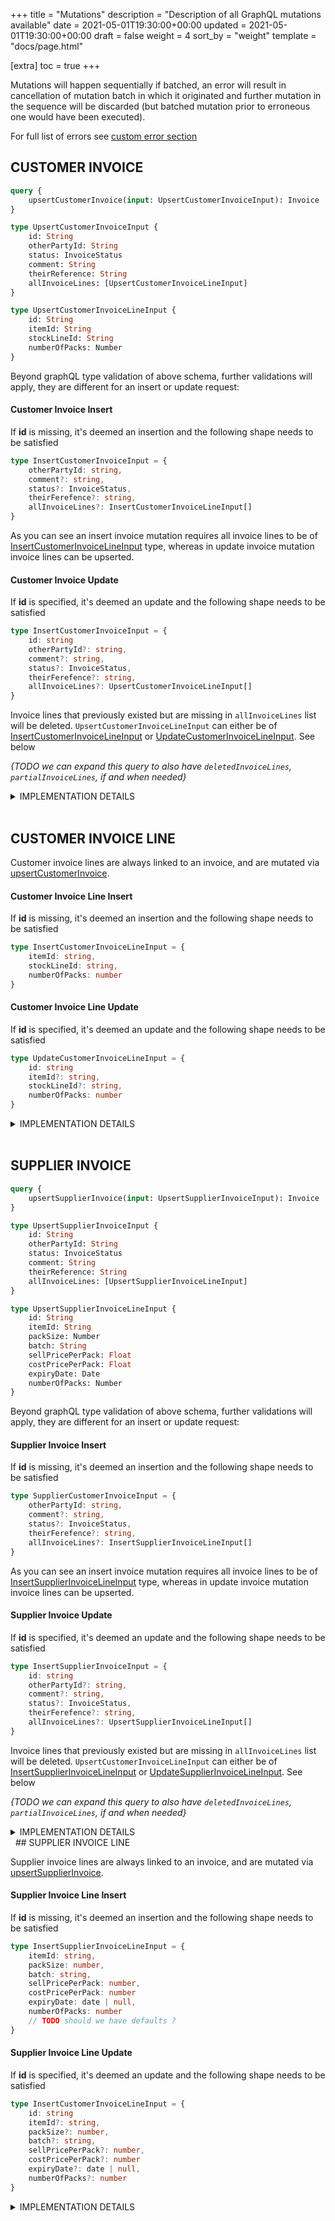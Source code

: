 +++
title = "Mutations"
description = "Description of all GraphQL mutations available"
date = 2021-05-01T19:30:00+00:00
updated = 2021-05-01T19:30:00+00:00
draft = false
weight = 4
sort_by = "weight"
template = "docs/page.html"

[extra]
toc = true
+++

Mutations will happen sequentially if batched, an error will result in cancellation of mutation batch in which it originated and further mutation in the sequence will be discarded (but batched mutation prior to erroneous one would have been executed).

For full list of errors see [custom error section](/docs/api/custom_errors)

## CUSTOMER INVOICE

```graphql
query {
    upsertCustomerInvoice(input: UpsertCustomerInvoiceInput): Invoice
}

type UpsertCustomerInvoiceInput {
    id: String
    otherPartyId: String
    status: InvoiceStatus
    comment: String
    theirReference: String
    allInvoiceLines: [UpsertCustomerInvoiceLineInput]
}

type UpsertCustomerInvoiceLineInput {
    id: String
    itemId: String
    stockLineId: String
    numberOfPacks: Number
}
```

Beyond graphQL type validation of above schema, further validations will apply, they are different for an insert or update request:

#### Customer Invoice Insert

If **id** is missing, it's deemed an insertion and the following shape needs to be satisfied

```TypeScript
type InsertCustomerInvoiceInput = {
    otherPartyId: string,
    comment?: string,
    status?: InvoiceStatus,
    theirFerefence?: string,
    allInvoiceLines?: InsertCustomerInvoiceLineInput[]
}
```

As you can see an insert invoice mutation requires all invoice lines to be of [InsertCustomerInvoiceLineInput](/docs/api/mutations/#customer-invoice-line-insert) type, whereas in update invoice mutation invoice lines can be upserted.


#### Customer Invoice Update

If **id** is specified, it's deemed an update and the following shape needs to be satisfied

```TypeScript
type InsertCustomerInvoiceInput = {
    id: string
    otherPartyId?: string,
    comment?: string,
    status?: InvoiceStatus,
    theirFerefence?: string,
    allInvoiceLines?: UpsertCustomerInvoiceLineInput[]
}
```

Invoice lines that previously existed but are missing in `allInvoiceLines` list will be deleted. `UpsertCustomerInvoiceLineInput` can either be of [InsertCustomerInvoiceLineInput](/docs/api/mutations/#customer-invoice-line-insert) or [UpdateCustomerInvoiceLineInput](/docs/api/mutations/#customer-invoice-line-update). See below

_{TODO we can expand this query to also have `deletedInvoiceLines`, `partialInvoiceLines`, if and when needed}_

<details>
<summary>IMPLEMENTATION DETAILS</summary>

Base table: `invoice`

<ins>otherPartyId</ins>: `name_id`
<ins>allInvoiceLines</ins>: `id` -> `invoice_line.invoice_id`

All other fields are translated directly to snake case equivalent.

`type` to be set as: `CUSTOMER_INVOICE`
`store_id` to be set as current logged in store in session

On status change `confirm_datetime`, `entry_datetime`, and `finalised_datetime` should be changed

</details>
&nbsp;

## CUSTOMER INVOICE LINE

Customer invoice lines are always linked to an invoice, and are mutated via [upsertCustomerInvoice](/docs/api/mutations/#customer-invoice).

#### Customer Invoice Line Insert

If **id** is missing, it's deemed an insertion and the following shape needs to be satisfied

```TypeScript
type InsertCustomerInvoiceLineInput = {
    itemId: string,
    stockLineId: string,
    numberOfPacks: number
}
```

#### Customer Invoice Line Update

If **id** is specified, it's deemed an update and the following shape needs to be satisfied

```TypeScript
type UpdateCustomerInvoiceLineInput = {
    id: string
    itemId?: string,
    stockLineId?: string,
    numberOfPacks: number
}
```

<details>
<summary>IMPLEMENTATION DETAILS</summary>

Base table: `invoice_line`

All fields are translated directly to snake case equivalent.

`invoice_id` set as id of parent 

`stock_line` links on `stock_line.id` -> `invoice_line.stock_line_id`

`item` links on `item.id` -> `invoice_line.item_id`

`item_name` to be populated from related item when item changes

`pack_size`, `cost_price_per_pack`, `sell_price_per_pack`, `batch`, `expiry_date` to be populated from `stock_line`, when `stock_line_id` changes

Validation of reduction to be checked against each `stock_line`, and reduction applied to `stock_line`. As per [InvoiceStatus implementation details](/docs/api/types/#enum-invoicestatus)

</details>
&nbsp;

## SUPPLIER INVOICE

```graphql
query {
    upsertSupplierInvoice(input: UpsertSupplierInvoiceInput): Invoice
}

type UpsertSupplierInvoiceInput {
    id: String
    otherPartyId: String
    status: InvoiceStatus
    comment: String
    theirReference: String
    allInvoiceLines: [UpsertSupplierInvoiceLineInput]
}

type UpsertSupplierInvoiceLineInput {
    id: String
    itemId: String
    packSize: Number
    batch: String
    sellPricePerPack: Float
    costPricePerPack: Float
    expiryDate: Date 
    numberOfPacks: Number
}
```

Beyond graphQL type validation of above schema, further validations will apply, they are different for an insert or update request:

#### Supplier Invoice Insert

If **id** is missing, it's deemed an insertion and the following shape needs to be satisfied

```TypeScript
type SupplierCustomerInvoiceInput = {
    otherPartyId: string,
    comment?: string,
    status?: InvoiceStatus,
    theirFerefence?: string,
    allInvoiceLines?: InsertSupplierInvoiceLineInput[]
}
```

As you can see an insert invoice mutation requires all invoice lines to be of [InsertSupplierInvoiceLineInput](/docs/api/mutations/#supplier-invoice-line-insert) type, whereas in update invoice mutation invoice lines can be upserted.

#### Supplier Invoice Update

If **id** is specified, it's deemed an update and the following shape needs to be satisfied

```TypeScript
type InsertSupplierInvoiceInput = {
    id: string
    otherPartyId?: string,
    comment?: string,
    status?: InvoiceStatus,
    theirFerefence?: string,
    allInvoiceLines?: UpsertSupplierInvoiceLineInput[]
}
```

Invoice lines that previously existed but are missing in `allInvoiceLines` list will be deleted. `UpsertCustomerInvoiceLineInput` can either be of [InsertSupplierInvoiceLineInput](/docs/api/mutations/#supplier-invoice-line-insert) or [UpdateSupplierInvoiceLineInput](/docs/api/mutations/#supplier-invoice-line-update). See below

_{TODO we can expand this query to also have `deletedInvoiceLines`, `partialInvoiceLines`, if and when needed}_           

<details>
<summary>IMPLEMENTATION DETAILS</summary>

Base table: `invoice`

<ins>otherPartyId</ins>: `name_id`
<ins>allInvoiceLines</ins>: `id` -> `invoice_line.invoice_id`

All other fields are translated directly to snake case equivalent.

`type` to be set as: `SUPPLIER_INVOICE`
`store_id` to be set as current logged in store in session _{TODO can this be broken, if user is switched, and goes to an existing tab and looks at another invoice?}_

</details>
&nbsp;
## SUPPLIER INVOICE LINE

Supplier invoice lines are always linked to an invoice, and are mutated via [upsertSupplierInvoice](/docs/api/mutations/#supplier-invoice).

#### Supplier Invoice Line Insert

If **id** is missing, it's deemed an insertion and the following shape needs to be satisfied

```TypeScript
type InsertSupplierInvoiceLineInput = {
    itemId: string,
    packSize: number,
    batch: string,
    sellPricePerPack: number,
    costPricePerPack: number
    expiryDate: date | null, 
    numberOfPacks: number
    // TODO should we have defaults ?
}
```       

#### Supplier Invoice Line Update

If **id** is specified, it's deemed an update and the following shape needs to be satisfied

```TypeScript
type InsertCustomerInvoiceLineInput = {
    id: string
    itemId?: string,
    packSize?: number,
    batch?: string,
    sellPricePerPack?: number,
    costPricePerPack?: number
    expiryDate?: date | null, 
    numberOfPacks?: number
}
```

<details>
<summary>IMPLEMENTATION DETAILS</summary>

Base table: `invoice_line`

All fields are translated directly to snake case equivalent.

`invoice_id` set as id of parent

`stock_line` links on `stock_line.id` -> `invoice_line.stock_line_id`

`item` links on `item.id` -> `invoice_line.item_id`

`item_name` to be populated from related item when item changes

Stock line is created when invoice changes to `CONFIRMED` as per [InvoiceStatus implementation details](/docs/api/types/#enum-invoicestatus)

`stock_line`.`store_id` is set to currently logged in store 

During confirmation and any further subsequent change will result in:

* invoice_line.`number_of_pack` -> stock_line.`available_number_of_packs`, `total_number_of_packs`
* invoice_line.`pack_size`, `batch`, `expiry`, `sell_price_per_pack`, `cost_price_per_pack`, `item_id` -> to stock_line fields with the same name

When stock in supplier invoice is reserved by another invoice, `invoice_line` becomes not editable.


</details>

